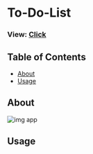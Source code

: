 # To-Do-List

### View: [Click](https://vanilla-js-to-do.netlify.app/)

## Table of Contents

- [About](#about)
- [Usage](#usage)
  
## About <a name = "about"></a>

![img app](http://test-developer.ru/preview/to-do-list.jpg)

## Usage <a name = "usage"></a>
